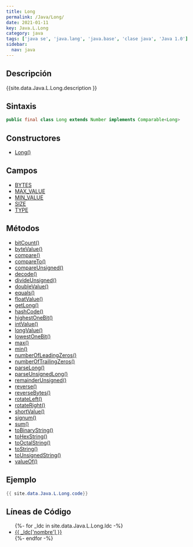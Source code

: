 ```yaml
---
title: Long
permalink: /Java/Long/
date: 2021-01-11
key: Java.L.Long
category: java
tags: ['java se', 'java.lang', 'java.base', 'clase java', 'Java 1.0']
sidebar: 
  nav: java
---
```


## Descripción
{{site.data.Java.L.Long.description }}

## Sintaxis
~~~java
public final class Long extends Number implements Comparable<Long>
~~~

## Constructores
* [Long()](/Java/Long/Long/)

## Campos
* [BYTES](/Java/Long/BYTES)
* [MAX_VALUE](/Java/Long/MAX_VALUE)
* [MIN_VALUE](/Java/Long/MIN_VALUE)
* [SIZE](/Java/Long/SIZE)
* [TYPE](/Java/Long/TYPE)

## Métodos
* [bitCount()](/Java/Long/bitCount)
* [byteValue()](/Java/Long/byteValue)
* [compare()](/Java/Long/compare)
* [compareTo()](/Java/Long/compareTo)
* [compareUnsigned()](/Java/Long/compareUnsigned)
* [decode()](/Java/Long/decode)
* [divideUnsigned()](/Java/Long/divideUnsigned)
* [doubleValue()](/Java/Long/doubleValue)
* [equals()](/Java/Long/equals)
* [floatValue()](/Java/Long/floatValue)
* [getLong()](/Java/Long/getLong)
* [hashCode()](/Java/Long/hashCode)
* [highestOneBit()](/Java/Long/highestOneBit)
* [intValue()](/Java/Long/intValue)
* [longValue()](/Java/Long/longValue)
* [lowestOneBit()](/Java/Long/lowestOneBit)
* [max()](/Java/Long/max)
* [min()](/Java/Long/min)
* [numberOfLeadingZeros()](/Java/Long/numberOfLeadingZeros)
* [numberOfTrailingZeros()](/Java/Long/numberOfTrailingZeros)
* [parseLong()](/Java/Long/parseLong)
* [parseUnsignedLong()](/Java/Long/parseUnsignedLong)
* [remainderUnsigned()](/Java/Long/remainderUnsigned)
* [reverse()](/Java/Long/reverse)
* [reverseBytes()](/Java/Long/reverseBytes)
* [rotateLeft()](/Java/Long/rotateLeft)
* [rotateRight()](/Java/Long/rotateRight)
* [shortValue()](/Java/Long/shortValue)
* [signum()](/Java/Long/signum)
* [sum()](/Java/Long/sum)
* [toBinaryString()](/Java/Long/toBinaryString)
* [toHexString()](/Java/Long/toHexString)
* [toOctalString()](/Java/Long/toOctalString)
* [toString()](/Java/Long/toString)
* [toUnsignedString()](/Java/Long/toUnsignedString)
* [valueOf()](/Java/Long/valueOf)

## Ejemplo
~~~java
{{ site.data.Java.L.Long.code}}
~~~

## Líneas de Código
<ul>
{%- for _ldc in site.data.Java.L.Long.ldc -%}
   <li>
       <a href="{{_ldc['url'] }}">{{ _ldc['nombre'] }}</a>
   </li>
{%- endfor -%}
</ul>
